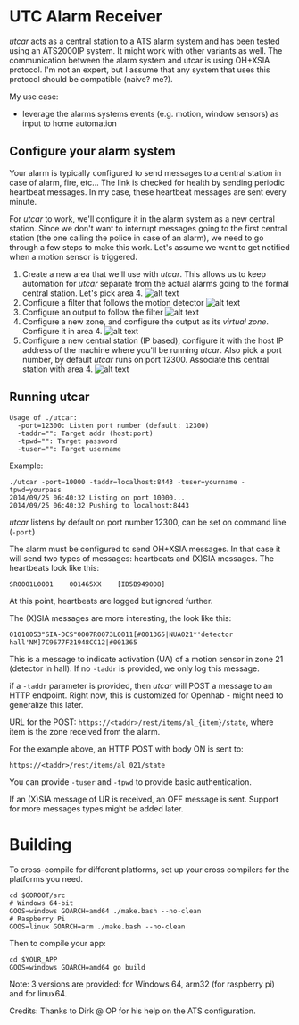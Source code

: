 # UTC Alarm Receiver

_utcar_ acts as a central station to a ATS alarm system and has been tested using an ATS2000IP system.  It might work with other variants as well.  The communication between the alarm system and utcar is using OH+XSIA protocol.  I'm not an expert, but I assume that any system that uses this protocol should be compatible (naive? me?).

My use case:
* leverage the alarms systems events (e.g. motion, window sensors) as input to home automation

## Configure your alarm system

Your alarm is typically configured to send messages to a central station in case of alarm, fire, etc...  The link is checked for health by sending periodic heartbeat messages.  In my case, these heartbeat messages are sent every minute.

For _utcar_ to work, we'll configure it in the alarm system as a new central station.  Since we don't want to interrupt messages going to the first central station (the one calling the police in case of an alarm), we need to go through a few steps to make this work.  Let's assume we want to get notified when a motion sensor is triggered.

1. Create a new area that we'll use with _utcar_.  This allows us to keep automation for _utcar_ separate from the actual alarms going to the formal central station.  Let's pick area 4.
  ![alt text](https://github.com/tdeckers/utcar/raw/master/img/area.png)
2. Configure a filter that follows the motion detector
  ![alt text](https://github.com/tdeckers/utcar/raw/master/img/filter.png)
3. Configure an output to follow the filter
  ![alt text](https://github.com/tdeckers/utcar/raw/master/img/output.png)
4. Configure a new zone, and configure the output as its _virtual zone_.  Configure it in area 4.
  ![alt text](https://github.com/tdeckers/utcar/raw/master/img/zone.png)
5. Configure a new central station (IP based), configure it with the host IP address of the machine where you'll be running _utcar_.  Also pick a port number, by default _utcar_ runs on port 12300.  Associate this central station with area 4.
  ![alt text](https://github.com/tdeckers/utcar/raw/master/img/central_station.png)


## Running utcar

	Usage of ./utcar:
	  -port=12300: Listen port number (default: 12300)
	  -taddr="": Target addr (host:port)
	  -tpwd="": Target password
	  -tuser="": Target username

Example:

	./utcar -port=10000 -taddr=localhost:8443 -tuser=yourname -tpwd=yourpass
	2014/09/25 06:40:32 Listing on port 10000...
	2014/09/25 06:40:32 Pushing to localhost:8443

_utcar_ listens by default on port number 12300, can be set on command line (`-port`)

The alarm must be configured to send OH+XSIA messages. In that case it will send two types of messages: heartbeats and (X)SIA messages.
The heartbeats look like this:

	SR0001L0001    001465XX    [ID5B9490D8]

At this point, heartbeats are logged but ignored further.

The (X)SIA messages are more interesting, the look like this:

	01010053"SIA-DCS"0007R0073L0011[#001365|NUA021*'detector hall'NM]7C9677F21948CC12|#001365

This is a message to indicate activation (UA) of a motion sensor in zone 21 (detector in hall).  If no `-taddr` is provided, we only log this message.

if a `-taddr` parameter is provided, then _utcar_ will POST a message to an HTTP endpoint. Right now, this is customized for Openhab - might need to generalize this later.

URL for the POST: `https://<taddr>/rest/items/al_{item}/state`, where item is the zone received from the alarm.

For the example above, an HTTP POST with body ON is sent to:

	https://<taddr>/rest/items/al_021/state

You can provide `-tuser` and `-tpwd` to provide basic authentication.

If an (X)SIA message of UR is received, an OFF message is sent. Support for more messages types might be added later.

# Building

To cross-compile for different platforms, set up your cross compilers for the platforms you need.

	cd $GOROOT/src
	# Windows 64-bit
	GOOS=windows GOARCH=amd64 ./make.bash --no-clean
	# Raspberry Pi
	GOOS=linux GOARCH=arm ./make.bash --no-clean

Then to compile your app:

	cd $YOUR_APP
	GOOS=windows GOARCH=amd64 go build
	
Note: 3 versions are provided: for Windows 64, arm32 (for raspberry pi) and for linux64.

Credits: Thanks to Dirk @ OP for his help on the ATS configuration.
